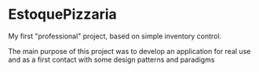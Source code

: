# EstoquePizzaria

My first "professional" project, based on simple inventory control.

The main purpose of this project was to develop an application for real use and as a first contact with some design patterns and paradigms
